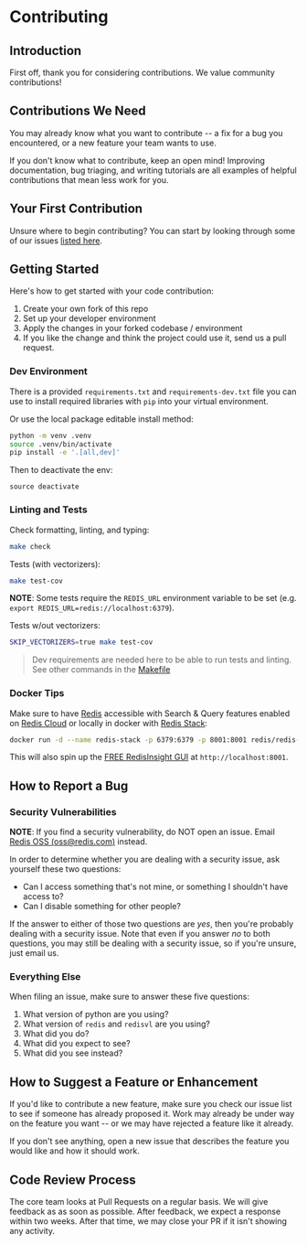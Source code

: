 # Contributing

## Introduction

First off, thank you for considering contributions. We value community contributions!

## Contributions We Need

You may already know what you want to contribute \-- a fix for a bug you
encountered, or a new feature your team wants to use.

If you don't know what to contribute, keep an open mind! Improving
documentation, bug triaging, and writing tutorials are all examples of
helpful contributions that mean less work for you.

## Your First Contribution

Unsure where to begin contributing? You can start by looking through some of our issues [listed here](https://github.com/RedisVentures/redisvl/issues).

## Getting Started

Here's how to get started with your code contribution:

1.  Create your own fork of this repo
2.  Set up your developer environment
2.  Apply the changes in your forked codebase / environment
4.  If you like the change and think the project could use it, send us a
    pull request.

### Dev Environment
There is a provided `requirements.txt` and `requirements-dev.txt` file you can use to install required libraries with `pip` into your virtual environment.

Or use the local package editable install method:
```bash
python -m venv .venv
source .venv/bin/activate
pip install -e '.[all,dev]'
```

Then to deactivate the env:
```
source deactivate
```

### Linting and Tests

Check formatting, linting, and typing:
```bash
make check
```

Tests (with vectorizers):
```bash
make test-cov
```

**NOTE**: Some tests require the `REDIS_URL` environment variable to be set (e.g. `export REDIS_URL=redis://localhost:6379`).

Tests w/out vectorizers:
```bash
SKIP_VECTORIZERS=true make test-cov
```

> Dev requirements are needed here to be able to run tests and linting.
> See other commands in the [Makefile](Makefile)

### Docker Tips

Make sure to have [Redis](https://redis.io) accessible with Search & Query features enabled on [Redis Cloud](https://redis.com/try-free) or locally in docker with [Redis Stack](https://redis.io/docs/getting-started/install-stack/docker/):

```bash
docker run -d --name redis-stack -p 6379:6379 -p 8001:8001 redis/redis-stack:latest
```

This will also spin up the [FREE RedisInsight GUI](https://redis.com/redis-enterprise/redis-insight/) at `http://localhost:8001`.

## How to Report a Bug

### Security Vulnerabilities

**NOTE**: If you find a security vulnerability, do NOT open an issue.
Email [Redis OSS (<oss@redis.com>)](mailto:oss@redis.com) instead.

In order to determine whether you are dealing with a security issue, ask
yourself these two questions:

-   Can I access something that's not mine, or something I shouldn't
    have access to?
-   Can I disable something for other people?

If the answer to either of those two questions are *yes*, then you're
probably dealing with a security issue. Note that even if you answer
*no*  to both questions, you may still be dealing with a security
issue, so if you're unsure, just email us.

### Everything Else

When filing an issue, make sure to answer these five questions:

1.  What version of python are you using?
2.  What version of `redis` and `redisvl` are you using?
3.  What did you do?
4.  What did you expect to see?
5.  What did you see instead?

## How to Suggest a Feature or Enhancement

If you'd like to contribute a new feature, make sure you check our
issue list to see if someone has already proposed it. Work may already
be under way on the feature you want -- or we may have rejected a
feature like it already.

If you don't see anything, open a new issue that describes the feature
you would like and how it should work.

## Code Review Process

The core team looks at Pull Requests on a regular basis. We will give
feedback as as soon as possible. After feedback, we expect a response
within two weeks. After that time, we may close your PR if it isn't
showing any activity.
